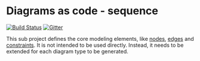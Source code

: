 # Diagrams as code - sequence
[![Build Status](https://travis-ci.com/diagramsascode/diagramsascode.svg?branch=main)](https://travis-ci.com/diagramsascode/diagramsascode)
[![Gitter](https://badges.gitter.im/diagramsascode/community.svg)](https://gitter.im/diagramsascode/community?utm_source=badge&utm_medium=badge&utm_campaign=pr-badge)

This sub project defines the core modeling elements, like [nodes](https://github.com/diagramsascode/diagramsascode/blob/main/core/src/main/java/org/diagramsascode/core/DiagramNode.java), [edges](https://github.com/diagramsascode/diagramsascode/blob/main/core/src/main/java/org/diagramsascode/core/DiagramEdge.java) and [constraints](https://github.com/diagramsascode/diagramsascode/blob/main/core/src/main/java/org/diagramsascode/core/DiagramConstraints.java). It is not intended to be used directly. Instead, it needs to be extended for each diagram type to be generated.